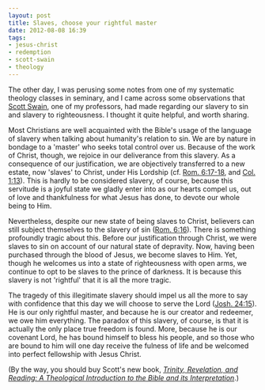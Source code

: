 ```yaml
---
layout: post
title: Slaves, choose your rightful master
date: 2012-08-08 16:39
tags:
- jesus-christ
- redemption
- scott-swain
- theology
---
```

<p>The other day, I was perusing some notes from one of my systematic theology classes in seminary, and I came across some observations that <a href="http://www.rts.edu/Seminary/Faculty/bio.aspx?id=403" target="_blank">Scott Swain</a>, one of my professors, had made regarding our slavery to sin and slavery to righteousness. I thought it quite helpful, and worth sharing.</p>
<p>Most Christians are well acquainted with the Bible's usage of the language of slavery when talking about humanity's relation to sin. We are by nature in bondage to a 'master' who seeks total control over us. Because of the work of Christ, though, we rejoice in our deliverance from this slavery. A<span style="font-size: 100%;">s a consequence of  our justification, we are objectively transferred to a new estate, now 'slaves' to Christ, under His Lordship (cf. <a href="http://www.biblegateway.com/passage/?search=romans%206:17-18;&amp;version=31;">Rom. 6:17-18</a>, and <a href="http://www.biblegateway.com/passage/?search=col%201:13;&amp;version=47;">Col. 1:13</a>). This is hardly to be considered slavery, of course, because this servitude is a joyful state we gladly enter into as our hearts compel us, out of love and thankfulness for what Jesus  has done, to devote our whole being to Him.</span></p>
<p>Nevertheless,  despite our new state of being slaves to Christ, believers can  still subject themselves to the slavery of sin (<a href="http://www.biblegateway.com/passage/?search=romans%206:16;&amp;version=47;">Rom. 6:16</a>).   There is something profoundly tragic about this.  Before our  justification through Christ, we were slaves to sin on account of our  natural state of depravity.  Now, having been purchased through the blood  of Jesus, we become slaves to Him.  Yet, though he welcomes us into a state of  righteousness with open arms, we continue to  opt to be slaves to the prince of darkness.  It is because this slavery is not 'rightful' that it is all the more tragic.</p>
<p>The tragedy of this illegitimate slavery should impel us all the more to say with confidence that this day we will choose to serve the Lord (<a href="http://www.biblegateway.com/passage/?search=josh%2024:15&amp;version=47;">Josh. 24:15</a>). He is our only rightful master, and because he is our creator and redeemer, we owe him everything. The paradox of this slavery, of course, is that it is actually the only place true freedom is found. More, because he is our covenant Lord, he has bound himself to bless his people, and so those who are bound to him will one day receive the fulness of life and be welcomed into perfect fellowship with Jesus Christ.</p>

(By the way, you should buy Scott's new book, <a href="http://www.amazon.co.uk/gp/product/0567265404/ref=as_li_qf_sp_asin_il_tl?ie=UTF8&amp;tag=jakebeldercom-21&amp;linkCode=as2&amp;camp=1634&amp;creative=6738&amp;creativeASIN=0567265404" target="_blank"><em>Trinity, Revelation, and Reading: A Theological Introduction to the Bible and its Interpretation</em></a>.)
